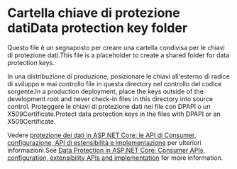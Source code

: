 # <a name="data-protection-key-folder"></a><span data-ttu-id="26115-101">Cartella chiave di protezione dati</span><span class="sxs-lookup"><span data-stu-id="26115-101">Data protection key folder</span></span>

<span data-ttu-id="26115-102">Questo file è un segnaposto per creare una cartella condivisa per le chiavi di protezione dati.</span><span class="sxs-lookup"><span data-stu-id="26115-102">This file is a placeholder to create a shared folder for data protection keys.</span></span>

<span data-ttu-id="26115-103">In una distribuzione di produzione, posizionare le chiavi all'esterno di radice di sviluppo e mai controllo file in questa directory nel controllo del codice sorgente.</span><span class="sxs-lookup"><span data-stu-id="26115-103">In a production deployment, place the keys outside of the development root and never check-in files in this directory into source control.</span></span> <span data-ttu-id="26115-104">Proteggere le chiavi di protezione dati nei file con DPAPI o un X509Certificate.</span><span class="sxs-lookup"><span data-stu-id="26115-104">Protect data protection keys in the files with DPAPI or an X509Certificate.</span></span>

<span data-ttu-id="26115-105">Vedere [protezione dei dati in ASP.NET Core: le API di Consumer, configurazione, API di estensibilità e implementazione](https://docs.microsoft.com/aspnet/core/security/data-protection/) per ulteriori informazioni.</span><span class="sxs-lookup"><span data-stu-id="26115-105">See [Data Protection in ASP.NET Core: Consumer APIs, configuration, extensibility APIs and implementation](https://docs.microsoft.com/aspnet/core/security/data-protection/) for more information.</span></span>
